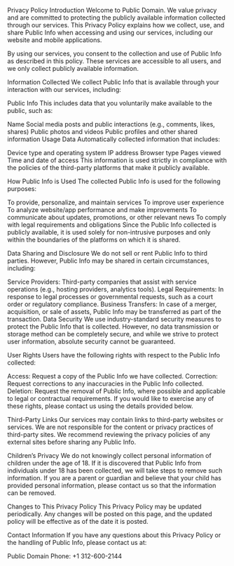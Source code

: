 




Privacy Policy
Introduction
Welcome to Public Domain. We value privacy and are committed to protecting the publicly available information collected through our services. This Privacy Policy explains how we collect, use, and share Public Info when accessing and using our services, including our website and mobile applications.

By using our services, you consent to the collection and use of Public Info as described in this policy. These services are accessible to all users, and we only collect publicly available information.

Information Collected
We collect Public Info that is available through your interaction with our services, including:

Public Info
This includes data that you voluntarily make available to the public, such as:

Name
Social media posts and public interactions (e.g., comments, likes, shares)
Public photos and videos
Public profiles and other shared information
Usage Data
Automatically collected information that includes:

Device type and operating system
IP address
Browser type
Pages viewed
Time and date of access
This information is used strictly in compliance with the policies of the third-party platforms that make it publicly available.

How Public Info is Used
The collected Public Info is used for the following purposes:

To provide, personalize, and maintain services
To improve user experience
To analyze website/app performance and make improvements
To communicate about updates, promotions, or other relevant news
To comply with legal requirements and obligations
Since the Public Info collected is publicly available, it is used solely for non-intrusive purposes and only within the boundaries of the platforms on which it is shared.

Data Sharing and Disclosure
We do not sell or rent Public Info to third parties. However, Public Info may be shared in certain circumstances, including:

Service Providers: Third-party companies that assist with service operations (e.g., hosting providers, analytics tools).
Legal Requirements: In response to legal processes or governmental requests, such as a court order or regulatory compliance.
Business Transfers: In case of a merger, acquisition, or sale of assets, Public Info may be transferred as part of the transaction.
Data Security
We use industry-standard security measures to protect the Public Info that is collected. However, no data transmission or storage method can be completely secure, and while we strive to protect user information, absolute security cannot be guaranteed.

User Rights
Users have the following rights with respect to the Public Info collected:

Access: Request a copy of the Public Info we have collected.
Correction: Request corrections to any inaccuracies in the Public Info collected.
Deletion: Request the removal of Public Info, where possible and applicable to legal or contractual requirements.
If you would like to exercise any of these rights, please contact us using the details provided below.

Third-Party Links
Our services may contain links to third-party websites or services. We are not responsible for the content or privacy practices of third-party sites. We recommend reviewing the privacy policies of any external sites before sharing any Public Info.

Children’s Privacy
We do not knowingly collect personal information of children under the age of 18. If it is discovered that Public Info from individuals under 18 has been collected, we will take steps to remove such information. If you are a parent or guardian and believe that your child has provided personal information, please contact us so that the information can be removed.

Changes to This Privacy Policy
This Privacy Policy may be updated periodically. Any changes will be posted on this page, and the updated policy will be effective as of the date it is posted.

Contact Information
If you have any questions about this Privacy Policy or the handling of Public Info, please contact us at:

Public Domain
Phone: +1 312-600-2144
